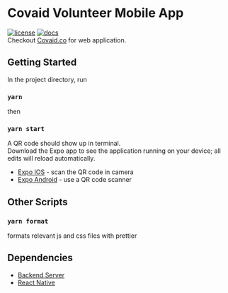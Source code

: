 # Covaid Volunteer Mobile App
[![license](https://img.shields.io/badge/license-MIT-green)](LICENSE)
[![docs](https://img.shields.io/badge/docs-yes-brightgreen)](docs/README.md) <br />
Checkout [Covaid.co](Covaid.co) for web application. 

## Getting Started
In the project directory, run
### `yarn`
then
### `yarn start`
A QR code should show up in terminal. <br />
Download the Expo app to see the application running on your device; 
all edits will reload automatically. <br />
- [Expo IOS](https://apps.apple.com/app/apple-store/id982107779) - scan the QR code in camera
- [Expo Android](https://play.google.com/store/apps/details?id=host.exp.exponent&referrer=www) - use a QR code scanner

## Other Scripts
### `yarn format`
formats relevant js and css files with prettier

## Dependencies
- [Backend Server](https://github.com/debanik1997/covaid)
- [React Native](https://reactnative.dev/docs/getting-started)
